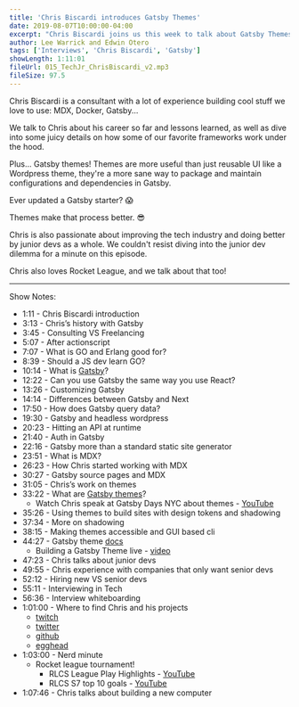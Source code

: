 ```yaml
---
title: 'Chris Biscardi introduces Gatsby Themes'
date: 2019-08-07T10:00:00-04:00
excerpt: "Chris Biscardi joins us this week to talk about Gatsby Themes, MDX, consulting, why companies should hire juniors, and Rocket League"
author: Lee Warrick and Edwin Otero
tags: ['Interviews', 'Chris Biscardi', 'Gatsby']
showLength: 1:11:01
fileUrl: 015_TechJr_ChrisBiscardi_v2.mp3
fileSize: 97.5
---
```


Chris Biscardi is a consultant with a lot of experience building cool stuff we love to use: MDX, Docker, Gatsby...

We talk to Chris about his career so far and lessons learned, as well as dive into some juicy details on how some of our favorite frameworks work under the hood.

Plus... Gatsby themes! Themes are more useful than just reusable UI like a Wordpress theme, they're a more sane way to package and maintain configurations and dependencies in Gatsby.

Ever updated a Gatsby starter? 😱

Themes make that process better. 😎

Chris is also passionate about improving the tech industry and doing better by junior devs as a whole. We couldn't resist diving into the junior dev dilemma for a minute on this episode.

Chris also loves Rocket League, and we talk about that too!

***
Show Notes:

* 1:11 - Chris Biscardi introduction
* 3:13 - Chris’s history with Gatsby
* 3:45 - Consulting VS Freelancing
* 5:07 - After actionscript
* 7:07 - What is GO and Erlang good for?
* 8:39 - Should a JS dev learn GO?
* 10:14 - What is [Gatsby](https://www.gatsbyjs.org/)?
* 12:22 - Can you use Gatsby the same way you use React?
* 13:26 - Customizing Gatsby
* 14:14 - Differences between Gatsby and Next
* 17:50 - How does Gatsby query data?
* 19:30 - Gatsby and headless wordpress
* 20:23 - Hitting an API at runtime
* 21:40 - Auth in Gatsby
* 22:16 - Gatsby more than a standard static site generator
* 23:51 - What is MDX?
* 26:23 - How Chris started working with MDX
* 30:27 - Gatsby source pages and MDX
* 31:05 - Chris’s work on themes
* 33:22 - What are [Gatsby themes](https://www.gatsbyjs.org/docs/themes/)?
  * Watch Chris speak at Gatsby Days NYC about themes - [YouTube](https://www.gatsbyjs.com/gatsby-days-NYC-themes)
* 35:26 - Using themes to build sites with design tokens and shadowing
* 37:34 - More on shadowing
* 38:15 - Making themes accessible and GUI based cli
* 44:27 - Gatsby theme [docs](https://www.gatsbyjs.org/docs/themes/)
  * Building a Gatsby Theme live - [video](https://www.gatsbyjs.org/blog/2019-02-11-gatsby-themes-livestream-and-example/)
* 47:23 - Chris talks about junior devs
* 49:55 - Chris experience with companies that only want senior devs
* 52:12 - Hiring new VS senior devs
* 55:11 - Interviewing in Tech
* 56:36 - Interview whiteboarding
* 1:01:00 - Where to find Chris and his projects
  * [twitch](https://www.twitch.tv/chrisbiscardi)
  * [twitter](https://twitter.com/chrisbiscardi)
  * [github](http://github.com/ChristopherBiscardi)
  * [egghead](https://egghead.io/instructors/chris-biscardi)
* 1:03:00 - Nerd minute
  * Rocket league tournament!
    * RLCS League Play Highlights - [YouTube](https://www.youtube.com/watch?v=QG_CNoctDCs)
    * RLCS S7 top 10 goals - [YouTube](https://www.youtube.com/watch?v=L8pRQBejUkE)
* 1:07:46 - Chris talks about building a new computer
